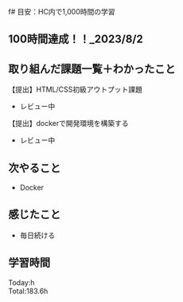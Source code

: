 f# 目安：HC内で1,000時間の学習
## 100時間達成！！_2023/8/2
## 取り組んだ課題一覧＋わかったこと
【提出】HTML/CSS初級アウトプット課題
- レビュー中

【提出】dockerで開発環境を構築する
- レビュー中

## 次やること
- Docker
## 感じたこと
- 毎日続ける
## 学習時間
Today:h<br>
Total:183.6h
